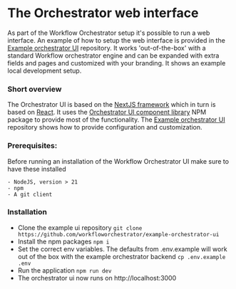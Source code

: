 # The Orchestrator web interface

As part of the Workflow Orchestrator setup it's possible to run a web interface. An example of how to setup the web interface is provided in the [Example orchestrator UI][1] repository. It works 'out-of-the-box' with a standard Workflow orchestrator engine and can be expanded with extra fields and pages and customized with your branding. It shows an example local development setup.

### Short overview

The Orchestrator UI is based on the [NextJS framework][2] which in turn is based on [React][3]. It uses the [Orchestrator UI component library][4] NPM package to provide most of the functionality. The [Example orchestrator UI][1] repository shows how to provide configuration and customization.

### Prerequisites:

Before running an installation of the Workflow Orchestrator UI make sure to have these installed

```
- NodeJS, version > 21
- npm
- A git client
```

### Installation

-   Clone the example ui repository
    `git clone https://github.com/workfloworchestrator/example-orchestrator-ui`
-   Install the npm packages
    `npm i`
-   Set the correct env variables. The defaults from .env.example will work out of the box with the example orchestrator backend
    `cp .env.example .env`
-   Run the application
    `npm run dev`
-   The orchestrator ui now runs on http://localhost:3000



[1]: https://github.com/workfloworchestrator/example-orchestrator-ui
[2]: https://nextjs.org
[3]: https://react.dev
[4]: https://www.npmjs.com/package/@orchestrator-uiorchestrator-ui-components
[5]: https://workfloworchestrator.org/orchestrator-core/architecture/application/workflow
[6]: https://nextjs.org/docs/pages
[7]: https://nextjs.org/docs/app/building-your-application/routing
[8]: https://github.com/workfloworchestrator/orchestrator-ui-library

